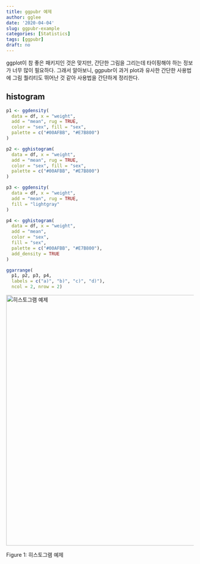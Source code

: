```yaml
---
title: ggpubr 예제
author: gglee
date: '2020-04-04'
slug: ggpubr-example
categories: [Statistics]
tags: [ggpubr]
draft: no
---
```






ggplot이 참 좋은 패키지인 것은 맞지만, 간단한 그림을 그리는데 타이핑해야 하는 정보가 너무 많이 필요하다. 그래서 알아보니, ggpubr이 과거 plot과 유사한 간단한 사용법에 그림 퀄리티도 뛰어난 것 같아 사용법을 간단하게 정리한다. 



## histogram


```r
p1 <- ggdensity(
  data = df, x = "weight",
  add = "mean", rug = TRUE,
  color = "sex", fill = "sex",
  palette = c("#00AFBB", "#E7B800")
)

p2 <- gghistogram(
  data = df, x = "weight",
  add = "mean", rug = TRUE,
  color = "sex", fill = "sex",
  palette = c("#00AFBB", "#E7B800")
)

p3 <- ggdensity(
  data = df, x = "weight",
  add = "mean", rug = TRUE,
  fill = "lightgray"
)

p4 <- gghistogram(
  data = df, x = "weight",
  add = "mean",
  color = "sex",
  fill = "sex",
  palette = c("#00AFBB", "#E7B800"),
  add_density = TRUE
)

ggarrange(
  p1, p2, p3, p4, 
  labels = c("a)", "b)", "c)", "d)"), 
  ncol = 2, nrow = 2)
```

<div class="figure">
<img src="/post/2020-04-04-ggpubr-example_files/figure-html/example-histogram-1.png" alt="히스토그램 예제" width="672" />
<p class="caption">Figure 1: 히스토그램 예제</p>
</div>
